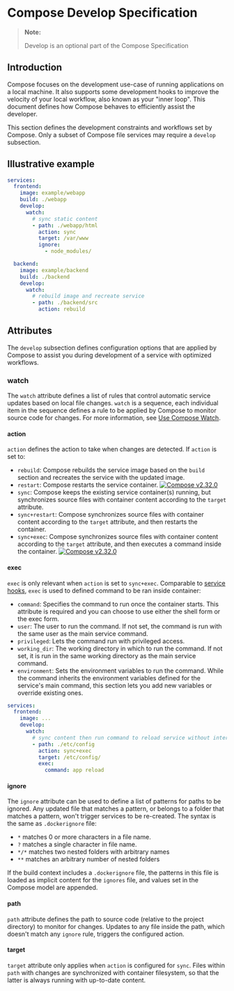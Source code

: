 # Compose Develop Specification 

> **Note:** 
>
> Develop is an optional part of the Compose Specification

## Introduction

Compose focuses on the development use-case of running applications on a local machine. It also supports some development hooks to improve the velocity of your local workflow, also known as your "inner loop". This document defines how Compose behaves to efficiently assist the developer.

This section defines the development constraints and workflows set by Compose. Only a subset of
Compose file services may require a `develop` subsection.

## Illustrative example

```yaml
services:
  frontend:
    image: example/webapp
    build: ./webapp
    develop:
      watch: 
        # sync static content
        - path: ./webapp/html
          action: sync
          target: /var/www
          ignore:
            - node_modules/

  backend:
    image: example/backend
    build: ./backend
    develop:
      watch: 
        # rebuild image and recreate service
        - path: ./backend/src
          action: rebuild
```

## Attributes

The `develop` subsection defines configuration options that are applied by Compose to assist you during development of a service with optimized workflows.

### watch

The `watch` attribute defines a list of rules that control automatic service updates based on local file changes. `watch` is a sequence, each individual item in the sequence defines a rule to be applied by 
Compose to monitor source code for changes. For more information, see [Use Compose Watch](https://docs.docker.com/compose/file-watch/).

#### action

`action` defines the action to take when changes are detected. If `action` is set to:

- `rebuild`: Compose rebuilds the service image based on the `build` section and recreates the service with the updated image.
- `restart`: Compose restarts the service container. [![Compose v2.32.0](https://img.shields.io/badge/compose-v2.32.0-blue?style=flat-square)](https://github.com/docker/compose/releases/v2.32.0)
- `sync`: Compose keeps the existing service container(s) running, but synchronizes source files with container content according to the `target` attribute.
- `sync+restart`: Compose synchronizes source files with container content according to the `target` attribute, and then restarts the container.
- `sync+exec`: Compose synchronizes source files with container content according to the `target` attribute, and then executes a command inside the container. [![Compose v2.32.0](https://img.shields.io/badge/compose-v2.32.0-blue?style=flat-square)](https://github.com/docker/compose/releases/v2.32.0)


#### exec

`exec` is only relevant when `action` is set to `sync+exec`. Comparable to [service hooks](05-services.md#post_start), `exec` is used to defined command to be ran inside container:

- `command`: Specifies the command to run once the container starts. This attribute is required and you can choose to use either the shell form or the exec form.
- `user`: The user to run the command. If not set, the command is run with the same user as the main service command.
- `privileged`: Lets the command run with privileged access.
- `working_dir`: The working directory in which to run the command. If not set, it is run in the same working directory as the main service command.
- `environment`: Sets the environment variables to run the command. While the command inherits the environment variables defined for the service's main command, this section lets you add new variables or override existing ones.

```yaml
services:
  frontend:
    image: ...
    develop:
      watch: 
        # sync content then run command to reload service without interruption
        - path: ./etc/config
          action: sync+exec
          target: /etc/config/
          exec:
            command: app reload
```

#### ignore

The `ignore` attribute can be used to define a list of patterns for paths to be ignored. Any updated file
that matches a pattern, or belongs to a folder that matches a pattern, won't trigger services to be re-created. 
The syntax is the same as `.dockerignore` file: 

- `*` matches 0 or more characters in a file name. 
- `?` matches a single character in file name. 
- `*/*` matches two nested folders with arbitrary names
- `**` matches an arbitrary number of nested folders

If the build context includes a `.dockerignore` file, the patterns in this file is loaded as implicit content
for the `ignores` file, and values set in the Compose model are appended.

#### path

`path` attribute defines the path to source code (relative to the project directory) to monitor for changes. Updates to any file
inside the path, which doesn't match any `ignore` rule, triggers the configured action.

#### target

`target` attribute only applies when `action` is configured for `sync`. Files within `path` with changes are synchronized
with container filesystem, so that the latter is always running with up-to-date content.

